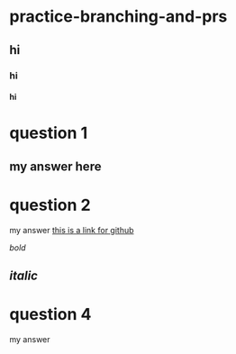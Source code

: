 # practice-branching-and-prs
## hi
### hi
#### hi 

# question 1
 my answer here
---

#  question 2
my answer
[this is a link for github](github.com)

*bold*

***italic***
---

# question 4
 my answer